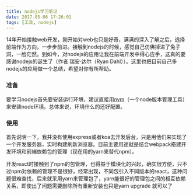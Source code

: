 ```yaml
---
title: nodejs学习笔记
date: 2017-05-06 17:26:01
tags: [工具, nodejs]
---
```

14年开始接触web开发，刚开始对web也只是好奇，满满的深入了解之后，选择前端作为方向，一步步前进。接触到nodejs的时候，感觉自己仿佛掉进了兔子洞，一脸茫然。到如今，对nodejs的应用让我在前端开发中得心应手，这真的要感谢nodejs的诞生了（作者 瑞安·达尔（Ryan Dahl））。这里也把目前自己多nodejs的应用做一个总结，希望对你有所帮助。

### 准备

要学习nodejs首先要安装运行环境，建议直接用[nvm](https://github.com/creationix/nvm)（一个node版本管理工具）来安装node环境。总体来说，环境什么的还好配置。

### 使用

首先说明一下，我并没有使用express或者koa去开发后台，只是用他们来实现了一个开发服务器，实时构建刷新浏览器。目前主要用途就是结合webpack搭建开发环境和前端依赖包的管理（现在用的yarn来替代npm）。

开发react时接触到了npm的包管理，也得益于模块化的兴起，确实很方便，只不过npm对依赖的管理不是很好，经常出现，不同包引入不同版本的react，这种问题很难查找，后来就采用yarn来管理包了，yarn能很好的管理包之间的相互依赖关系，即使出了问题需要删除所有重新安装也只是yarn upgrade 就可以了





